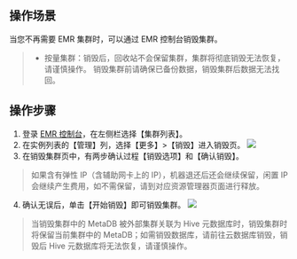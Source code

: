 ## 操作场景
当您不再需要 EMR 集群时，可以通过 EMR 控制台销毁集群。
>
>- 按量集群：销毁后，回收站不会保留集群，集群将彻底销毁无法恢复，请谨慎操作。
销毁集群前请确保已备份数据，销毁集群后数据无法找回。

## 操作步骤
1. 登录 [EMR 控制台](https://console.cloud.tencent.com/emr)，在左侧栏选择【集群列表】。
2. 在实例列表的【管理】列，选择【更多】>【销毁】进入销毁页。
![](https://main.qcloudimg.com/raw/50398d8c5468d4b4bb809785ca9de2de.png)
3. 在销毁集群页中，有两步确认过程【销毁选项】和【确认销毁】。
>如果含有弹性 IP（含辅助网卡上的 IP），机器退还后还会继续保留，闲置 IP 会继续产生费用，如不需保留，请到对应资源管理器页面进行释放。
>
4. 确认无误后，单击【开始销毁】即可销毁集群。 
![](https://main.qcloudimg.com/raw/a8f60aac8339c6edbd510ae0deeb5d5d.png)

> 当销毁集群中的 MetaDB 被外部集群关联为 Hive 元数据库时，销毁集群时将保留当前集群中的 MetaDB；如需销毁数据库，请前往云数据库销毁，销毁后 Hive 元数据库将无法恢复，请谨慎操作。
